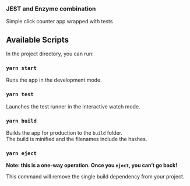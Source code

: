 ### JEST and Enzyme combination

Simple click counter app wrapped with tests

## Available Scripts

In the project directory, you can run:

### `yarn start`

Runs the app in the development mode.<br />

### `yarn test`

Launches the test runner in the interactive watch mode.<br />

### `yarn build`

Builds the app for production to the `build` folder.<br />
The build is minified and the filenames include the hashes.<br />

### `yarn eject`

**Note: this is a one-way operation. Once you `eject`, you can’t go back!**

This command will remove the single build dependency from your project.


